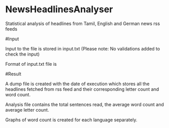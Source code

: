 # NewsHeadlinesAnalyser
Statistical analysis of headlines from Tamil, English and German news rss feeds

#Input

Input to the file is stored in input.txt (Please note: No validations added to check the input)

Format of input.txt file is
<language> <rss-Feed-URL>
<language1> <rss-Feed-URL1>
<language2> <rss-Feed-URL2>
<language> <rss-Feed-URL3>
<language2> <rss-Feed-URL4>


#Result

A dump file is created with the date of execution which stores all the headlines fetched from rss feed and their corresponding letter count and word count. 

Analysis file contains the total sentences read, the average word count and average letter count.

Graphs of word count is created for each language separately.
